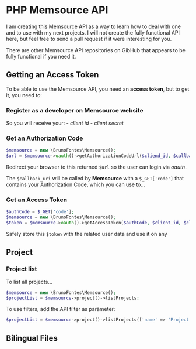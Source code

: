 # PHP Memsource API

I am creating this Memsource API as a way to learn how to deal with one and to use with my next projects. I will not create the fully functional API here, but feel free to send a pull request if it were interesting for you.

There are other Memsource API repositories on GibHub that appears to be fully functional if you need it.

## Getting an Access Token

To be able to use the Memsource API, you need an **access token**, but to get it, you need to:

### Register as a developer on Memsource website

So you will receive your:
    - *client id* 
    - *client secret*

### Get an Authorization Code

```php
$memsource = new \BrunoFontes\Memsource();
$url = $memsource->oauth()->getAuthorizationCodeUrl($cliend_id, $callback_uri);
```

Redirect your browser to this returned `$url` so the user can login via *oauth*. 

The `$callback_uri` will be called by **Memsource** with a `$_GET['code']` that contains your Authorization Code, which you can use to...

### Get an Access Token

```php
$authCode = $_GET['code'];
$memsource = new \BrunoFontes\Memsource();
$token = $memsource->oauth()->getAccessToken($authCode, $client_id, $client_secret, $callback_uri);
```

Safely store this `$token` with the related user data and use it on any 

## Project

### Project list

To list all projects...

```php
$memsource = new \BrunoFontes\Memsource();
$projectList = $memsource->project()->listProjects;
```

To use filters, add the API filter as parâmeter:

```php
$projectList = $memsource->project()->listProjects(['name' => 'Project X']);
```

## Bilingual Files

